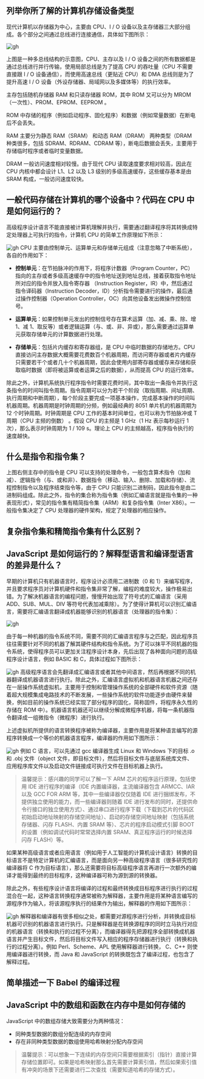 
## 列举你所了解的计算机存储设备类型

现代计算机以存储器为中心，主要由 CPU、I / O 设备以及主存储器三大部分组成。各个部分之间通过总线进行连接通信，具体如下图所示：

![gh](https://cdn.jsdelivr.net/gh/Dean-chen-c/obsidian@main/main/images/1690525637000v2fo1t.png)

上图是一种多总线结构的示意图，CPU、主存以及 I / O 设备之间的所有数据都是通过总线进行并行传输，使用局部总线是为了提高 CPU 的吞吐量（CPU 不需要直接跟 I / O 设备通信），而使用高速总线（更贴近 CPU）和 DMA 总线则是为了提升高速 I / O 设备（外设存储器、局域网以及多媒体等）的执行效率。

主存包括随机存储器 RAM 和只读存储器 ROM，其中 ROM 又可以分为 MROM（一次性）、PROM、EPROM、EEPROM 。

ROM 中存储的程序（例如启动程序、固化程序）和数据（例如常量数据）在断电后不会丢失。

RAM 主要分为静态 RAM（SRAM） 和动态 RAM（DRAM） 两种类型（DRAM 种类很多，包括 SDRAM、RDRAM、CDRAM 等），断电后数据会丢失，主要用于存储临时程序或者临时变量数据。

DRAM 一般访问速度相对较慢。由于现代 CPU 读取速度要求相对较高，因此在 CPU 内核中都会设计 L1、L2 以及 L3 级别的多级高速缓存，这些缓存基本是由 SRAM 构成，一般访问速度较快。

## 一般代码存储在计算机的哪个设备中？代码在 CPU 中是如何运行的？

高级程序设计语言不能直接被计算机理解并执行，需要通过翻译程序将其转换成特定处理器上可执行的指令，计算机 CPU 的简单工作原理如下所示：

![gh](https://cdn.jsdelivr.net/gh/Dean-chen-c/obsidian@main/main/images/1690526530000p3u0el.png)
CPU 主要由控制单元、运算单元和存储单元组成（注意忽略了中断系统），各自的作用如下：

- **控制单元**：在节拍脉冲的作用下，将程序计数器（Program Counter，PC）指向的主存或者多级高速缓存中的指令地址送到地址总线，接着获取指令地址所对应的指令并放入指令寄存器 （Instruction Register，IR）中，然后通过指令译码器（Instruction Decoder，ID）分析指令需要进行的操作，最后通过操作控制器（Operation Controller，OC）向其他设备发出微操作控制信号。
    
- **运算单元**：如果控制单元发出的控制信号存在算术运算（加、减、乘、除、增 1、减 1、取反等）或者逻辑运算（与、或、非、异或），那么需要通过运算单元获取存储单元的计算数据进行处理。
    
- **存储单元**：包括片内缓存和寄存器组，是 CPU 中临时数据的存储地方。CPU 直接访问主存数据大概需要花费数百个机器周期，而访问寄存器或者片内缓存只需要若干个或者几十个机器周期，因此会使用内部寄存器或缓存来存储和获取临时数据（即将被运算或者运算之后的数据），从而提高 CPU 的运行效率。

除此之外，计算机系统执行程序指令时需要花费时间，其中取出一条指令并执行这条指令的时间叫指令周期。指令周期可以分为若干个阶段（取指周期、间址周期、执行周期和中断周期），每个阶段主要完成一项基本操作，完成基本操作的时间叫机器周期。机器周期是时钟周期的分频，例如最经典的 8051 单片机的机器周期为 12 个时钟周期。时钟周期是 CPU 工作的基本时间单位，也可以称为节拍脉冲或 T 周期（CPU 主频的倒数） 。假设 CPU 的主频是 1 GHz（1 Hz 表示每秒运行 1 次），那么表示时钟周期为 1 / 109 s。理论上 CPU 的主频越高，程序指令执行的速度越快。

## 什么是指令和指令集？

上图右侧主存中的指令是 CPU 可以支持的处理命令，一般包含算术指令（加和减）、逻辑指令（与、或和非）、数据指令（移动、输入、删除、加载和存储）、流程控制指令以及程序结束指令等，由于 CPU 只能识别二进制码，因此指令是由二进制码组成。除此之外，指令的集合称为指令集（例如汇编语言就是指令集的一种表现形式），常见的指令集有精简指令集（ARM）和复杂指令集（Inter X86）。一般指令集决定了 CPU 处理器的硬件架构，规定了处理器的相应操作。

## 复杂指令集和精简指令集有什么区别？

## JavaScript 是如何运行的？解释型语言和编译型语言的差异是什么？

早期的计算机只有机器语言时，程序设计必须用二进制数（0 和 1）来编写程序，并且要求程序员对计算机硬件和指令集非常了解，编程的难度较大，操作极易出错。为了解决机器语言的编程问题，慢慢开始出现了符号式的汇编语言（采用 ADD、SUB、MUL、DIV 等符号代表加减乘除）。为了使得计算机可以识别汇编语言，需要将汇编语言翻译成机器能够识别的机器语言（处理器的指令集）：

![gh](https://cdn.jsdelivr.net/gh/Dean-chen-c/obsidian@main/main/images/1690526803000y2q50p.png)

由于每一种机器的指令系统不同，需要不同的汇编语言程序与之匹配，因此程序员往往需要针对不同的机器了解其硬件结构和指令系统。为了可以抹平不同机器的指令系统，使得程序员可以更加关注程序设计本身，先后出现了各种面向问题的高级程序设计语言，例如 BASIC 和 C，具体过程如下图所示：

![gh](https://cdn.jsdelivr.net/gh/Dean-chen-c/obsidian@main/main/images/16905268170001rmksy.png)
高级程序语言会先翻译成汇编语言或者其他中间语言，然后再根据不同的机器翻译成机器语言进行执行。除此之外，汇编语言虚拟机和机器语言机器之间还存在一层操作系统虚拟机，主要用于控制和管理操作系统的全部硬件和软件资源（随着超大规模集成电路技术的不断发展，一些操作系统的软件功能逐步由硬件来替换，例如目前的操作系统已经实现了部分程序的固化，简称固件，将程序永久性的存储在 ROM 中）。机器语言机器还可以继续分解成微程序机器，将每一条机器指令翻译成一组微指令（微程序）进行执行。

上述虚拟机所提供的语言转换程序被称为编译器，主要作用是将某种语言编写的源程序转换成一个等价的机器语言程序，编译器的作用如下图所示：

![gh](https://cdn.jsdelivr.net/gh/Dean-chen-c/obsidian@main/main/images/1690526840000s3pgkd.png)
例如 C 语言，可以先通过 gcc 编译器生成 Linux 和 Windows 下的目标 .o 和 .obj 文件（object 文件，即目标文件），然后将目标文件与底层系统库文件、应用程序库文件以及启动文件链接成可执行文件在目标机器上执行。

>温馨提示：感兴趣的同学可以了解一下 ARM 芯片的程序运行原理，包括使用 IDE 进行程序的编译（IDE 内置编译器，主流编译器包含 ARMCC、IAR 以及 GCC FOR ARM 等，其中一些编译器仅仅随着 IDE 进行捆绑发布，不提供独立使用的能力，而一些编译器则随着 IDE 进行发布的同时，还提供命令行接口的独立使用方式）、通过串口进行程序下载（下载到芯片的代码区初始启动地址映射的存储空间地址）、启动的存储空间地址映射（包括系统存储器、闪存 FLASH、内置 SRAM 等）、芯片的程序启动模式引脚 BOOT 的设置（例如调试代码时常常选择内置 SRAM、真正程序运行的时候选择闪存 FLASH）等。

如果某种高级语言或者应用语言（例如用于人工智能的计算机设计语言）转换的目标语言不是特定计算机的汇编语言，而是面向另一种高级程序语言（很多研究性的编译器将 C 作为目标语言），那么还需要将目标高级程序语言再进行一次额外的编译才能得到最终的目标程序，这种编译器可称为源到源的转换器。

除此之外，有些程序设计语言将编译的过程和最终转换成目标程序进行执行的过程混合在一起，这种语言转换程序通常被称为解释器，主要作用是将某种语言编写的源程序作为输入，将该源程序执行的结果作为输出，解释器的作用如下图所示：

![gh](https://cdn.jsdelivr.net/gh/Dean-chen-c/obsidian@main/main/images/1690526893000oavuqw.png)
解释器和编译器有很多相似之处，都需要对源程序进行分析，并转换成目标机器可识别的机器语言进行执行。只是解释器是在转换源程序的同时立马执行对应的机器语言（转换和执行的过程不分离），而编译器得先把源程序全部转换成机器语言并产生目标文件，然后将目标文件写入相应的程序存储器进行执行（转换和执行的过程分离）。例如 Perl、Scheme、APL 使用解释器进行转换， C、C++ 则使用编译器进行转换，而 Java 和 JavaScript 的转换既包含了编译过程，也包含了解释过程。

## 简单描述一下 Babel 的编译过程

## JavaScript 中的数组和函数在内存中是如何存储的

JavaScript 中的数组存储大致需要分为两种情况：

- 同种类型数据的数组分配连续的内存空间
- 存在非同种类型数据的数组使用哈希映射分配内存空间

>温馨提示：可以想象一下连续的内存空间只需要根据索引（指针）直接计算存储位置即可。如果是哈希映射那么首先需要计算索引值，然后如果索引值有冲突的场景下还需要进行二次查找（需要知道哈希的存储方式）。



